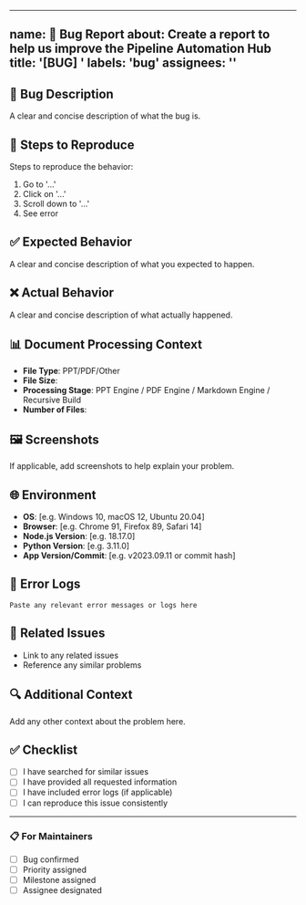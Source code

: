 
---
name: 🐛 Bug Report
about: Create a report to help us improve the Pipeline Automation Hub
title: '[BUG] '
labels: 'bug'
assignees: ''
---

## 🐛 Bug Description
A clear and concise description of what the bug is.

## 🔄 Steps to Reproduce
Steps to reproduce the behavior:
1. Go to '...'
2. Click on '...'
3. Scroll down to '...'
4. See error

## ✅ Expected Behavior
A clear and concise description of what you expected to happen.

## ❌ Actual Behavior
A clear and concise description of what actually happened.

## 📊 Document Processing Context
- **File Type**: PPT/PDF/Other
- **File Size**: 
- **Processing Stage**: PPT Engine / PDF Engine / Markdown Engine / Recursive Build
- **Number of Files**: 

## 🖼️ Screenshots
If applicable, add screenshots to help explain your problem.

## 🌐 Environment
- **OS**: [e.g. Windows 10, macOS 12, Ubuntu 20.04]
- **Browser**: [e.g. Chrome 91, Firefox 89, Safari 14]
- **Node.js Version**: [e.g. 18.17.0]
- **Python Version**: [e.g. 3.11.0]
- **App Version/Commit**: [e.g. v2023.09.11 or commit hash]

## 📝 Error Logs
```
Paste any relevant error messages or logs here
```

## 🔗 Related Issues
- Link to any related issues
- Reference any similar problems

## 🔍 Additional Context
Add any other context about the problem here.

## ✅ Checklist
- [ ] I have searched for similar issues
- [ ] I have provided all requested information
- [ ] I have included error logs (if applicable)
- [ ] I can reproduce this issue consistently

---

### 📋 For Maintainers
- [ ] Bug confirmed
- [ ] Priority assigned
- [ ] Milestone assigned  
- [ ] Assignee designated
